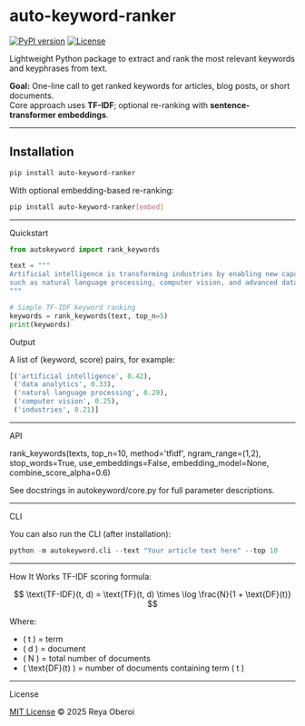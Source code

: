 # auto-keyword-ranker
[![PyPI version](https://img.shields.io/pypi/v/auto-keyword-ranker)](https://pypi.org/project/auto-keyword-ranker)
[![License](https://img.shields.io/badge/license-MIT-blue.svg)](LICENSE)

Lightweight Python package to extract and rank the most relevant keywords and keyphrases from text.

**Goal:** One-line call to get ranked keywords for articles, blog posts, or short documents.  
Core approach uses **TF-IDF**; optional re-ranking with **sentence-transformer embeddings**.

---

## Installation

```bash
pip install auto-keyword-ranker
```

With optional embedding-based re-ranking:
```bash
pip install auto-keyword-ranker[embed]
```



---
Quickstart

```python
from autokeyword import rank_keywords

text = """
Artificial intelligence is transforming industries by enabling new capabilities
such as natural language processing, computer vision, and advanced data analytics.
"""

# Simple TF-IDF keyword ranking
keywords = rank_keywords(text, top_n=5)
print(keywords)
```


Output

A list of (keyword, score) pairs, for example:



```python
[('artificial intelligence', 0.42),
 ('data analytics', 0.33),
 ('natural language processing', 0.29),
 ('computer vision', 0.25),
 ('industries', 0.21)]
```
---
API

rank_keywords(texts, top_n=10, method='tfidf', ngram_range=(1,2), stop_words=True, use_embeddings=False, embedding_model=None, combine_score_alpha=0.6)

See docstrings in autokeyword/core.py for full parameter descriptions.

---
CLI

You can also run the CLI (after installation):
```python
python -m autokeyword.cli --text "Your article text here" --top 10
```


---

How It Works
TF-IDF scoring formula:

$$
\text{TF-IDF}(t, d) = \text{TF}(t, d) \times \log \frac{N}{1 + \text{DF}(t)}
$$

Where:
- \( t \) = term  
- \( d \) = document  
- \( N \) = total number of documents  
- \( \text{DF}(t) \) = number of documents containing term \( t \)


---
License


[MIT License](LICENSE) © 2025 Reya Oberoi